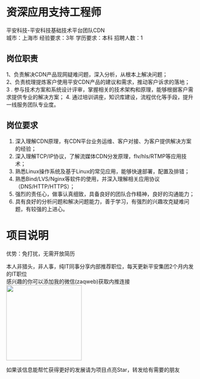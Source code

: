 # 资深应用支持工程师
平安科技-平安科技基础技术平台团队CDN  
城市：上海市 经验要求：3年 学历要求：本科  招聘人数：1

## 岗位职责
1、负责解决CDN产品现网疑难问题，深入分析，从根本上解决问题；             
 2、负责梳理提炼客户使用平安CDN产品的建议和需求，推动客户诉求的落地；                                                              
 3 . 参与技术方案和系统设计评审，掌握相关的技术架构和原理，能够根据客户需求提供专业的解决方案；
 4.  通过培训讲座，知识库建设，流程优化等手段，提升一线服务团队专业度。

## 岗位要求
1. 深入理解CDN原理，有CDN平台业务运维、客户对接、为客户提供解决方案的经验；
 2. 深入理解TCP/IP协议，了解流媒体CDN分发原理，flv/hls/RTMP等应用技术；
 3. 熟悉Linux操作系统及基于Linux的常见应用，能够快速部署，配置及排错；
 4. 熟悉Bind/LVS/Nginx等软件的使用，并深入理解相关应用协议（DNS/HTTP/HTTPS）；
 5. 强烈的责任心，做事认真细致，具备良好的团队合作精神，良好的沟通能力；
 6. 具有良好的分析问题和解决问题能力，善于学习，有强烈的兴趣攻克疑难问题，有较强的上进心。

# 项目说明

优势：免打扰，无需开放简历

本人非猎头，非人事，纯IT同事分享内部推荐职位，每天更新平安集团2个月内发的IT职位  
感兴趣的你可以添加我的微信(zaqweb)获取内推连接  
<img src="https://github.com/zaqweb/PA-IT-JOBS/blob/master/WechatICode.jpeg"  height="200" width="200">

如果该信息能帮忙获得更好的发展请为项目点亮Star，转发给有需要的朋友




